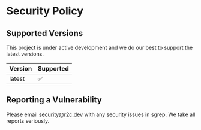 # Security Policy

## Supported Versions

This project is under active development and we do our best to support the latest versions. 

| Version | Supported          |
| ------- | ------------------ |
| latest   | :white_check_mark: |

## Reporting a Vulnerability

Please email security@r2c.dev with any security issues in sgrep. We take all reports seriously.

